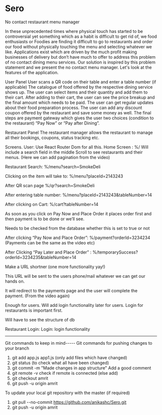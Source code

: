 # Sero
No contact restaurant menu manager

In these unprecedented times where physical touch has started to be controversial yet something which as a habit is difficult to get rid of, we food enthusiasts or Foodies are finding it difficult to go to restaurants and order our food without physically touching the menu and selecting whatever we like. Applications exist which are driven by the much profit making businesses of delivery but don’t have much to offer to address this problem of no contact dining menu services. Our solution is inspired by this problem statement and we present the no contact menu manager. Let's look at the features of the application.

User Panel
User scans a QR code on their table and enter a table number (if applicable)
The catalogue of food offered by the respective dining service shows up. 
The user can select items and their quantity and add them to their cart.
After adding to their cart, the user can see the price breakup and the final amount which needs to be paid. 
The user can get regular updates about their food preparation process.
The user can add any discount coupon offered by the restaurant and save some money as well. 
The final steps are payment gateway which gives the user two choices (condition to the restaurant) “Pay Now” or “Pay after Dining”.

Restaurant Panel
The restaurant manager allows the restaurant to manage all their bookings, coupons, status tracking etc. 


Screens.
User:
Use React Router Dom for all this.
Home Screen : %/ 
Will include a search field in the middle
Scroll to see restaurants and their menus. (Here we can add pagination from the video)

Restaurant Search: %/menu?search=SmokeDeli

Clicking on the item will take to: %/menu?placeId=2143243

After QR scan page %/qr?search=SmokeDeli

After entering table number: %/menu?placeId=2143243&tableNumber=14

After clicking on Cart: %/cart?tableNumber=14
    
As soon as you click on Pay Now and Place Order it places order first and then payment is to be done or we’ll see.

Needs to be checked from the database whether this is set to true or not

After clicking “Pay Now and Place Order”: %/payment?orderId=3234234 (Payments can be the same as the video etc)
    
After Clicking “Pay Later and Place Order” : %/temporarySuccess?orderId=3234235&tableNumber=14

Make a URL shortner (one more functionality yay!)

This URL will be sent to the users phone/mail whatever we can get our hands on.

It will redirect to the payments page and the user will complete the payment. (From the video again)

Enough for users.
Will add login functionality later for users. Login for restaurants is important first.



Will have to see the structure of db

Restaurant Login:
Login: login functionality 
********************************************************************************************************
Git commands to keep in mind-----
Git commands for pushing changes to your branch
1. git add app.js app1.js (only add files which have changed)
2. git status (to check what all have been changed)
3. git commit -m "Made changes in app structure"
Add a good comment
4. git remote -v
check if remote is connected (else add)
5. git checkout amrit
6. git push -u origin amrit

To update your local git repository with the master (if required)
1. git pull --no-commit https://github.com/anikashc/Sero.git
2. git push -u origin amrit
